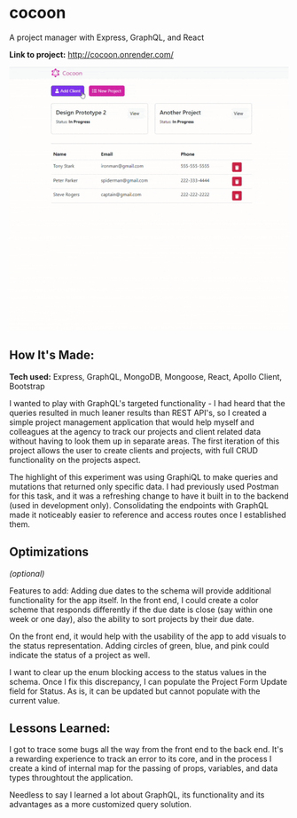 # cocoon
A project manager with Express, GraphQL, and React

**Link to project:** http://cocoon.onrender.com/

![demo of Cocoon in browser](https://github.com/moonlighter-dev/cocoon/blob/main/client/public/cocoon-demo.gif)

## How It's Made:

**Tech used:** Express, GraphQL, MongoDB, Mongoose, React, Apollo Client, Bootstrap

I wanted to play with GraphQL's targeted functionality - I had heard that the queries resulted in much leaner results than REST API's, so I created a simple project management application that would help myself and colleagues at the agency to track our projects and client related data without having to look them up in separate areas. The first iteration of this project allows the user to create clients and projects, with full CRUD functionality on the projects aspect.

The highlight of this experiment was using GraphiQL to make queries and mutations that returned only specific data. I had previously used Postman for this task, and it was a refreshing change to have it built in to the backend (used in development only). Consolidating the endpoints with GraphQL made it noticeably easier to reference and access routes once I established them.

## Optimizations
*(optional)*

Features to add: Adding due dates to the schema will provide additional functionality for the app itself. In the front end, I could create a color scheme that responds differently if the due date is close (say within one week or one day), also the ability to sort projects by their due date.

On the front end, it would help with the usability of the app to add visuals to the status representation. Adding circles of green, blue, and pink could indicate the status of a project as well.

I want to clear up the enum blocking access to the status values in the schema. Once I fix this discrepancy, I can populate the Project Form Update field for Status. As is, it can be updated but cannot populate with the current value.

## Lessons Learned:

I got to trace some bugs all the way from the front end to the back end. It's a rewarding experience to track an error to its core, and in the process I create a kind of internal map for the passing of props, variables, and data types throughtout the application.

Needless to say I learned a lot about GraphQL, its functionality and its advantages as a more customized query solution.




